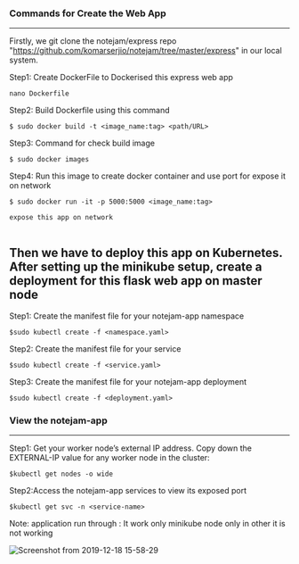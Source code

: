
### Commands for Create the Web App
***
Firstly, we git clone the notejam/express repo "https://github.com/komarserjio/notejam/tree/master/express" in our local system.

Step1: Create DockerFile to Dockerised this express web app
```
nano Dockerfile
```
Step2: Build Dockerfile using this command
```
$ sudo docker build -t <image_name:tag> <path/URL>
```
Step3: Command for check build image
```
$ sudo docker images
```
Step4: Run this image to create docker container and use port for expose it on network 
```
$ sudo docker run -it -p 5000:5000 <image_name:tag>

expose this app on network


``` 
## Then we have to deploy this app on Kubernetes. After setting up the minikube setup, create a deployment for this flask web app on master node 

Step1: Create the manifest file for your notejam-app namespace
```
$sudo kubectl create -f <namespace.yaml>
```

Step2: Create the manifest file for your service
```
$sudo kubectl create -f <service.yaml>
```

Step3: Create the manifest file for your notejam-app deployment
```
$sudo kubectl create -f <deployment.yaml> 
```

### View the notejam-app
***
Step1: Get your worker node’s external IP address. Copy down the EXTERNAL-IP value for any worker node in the cluster:
```
$kubectl get nodes -o wide
```

Step2:Access the notejam-app services to view its exposed port 
```
$kubectl get svc -n <service-name>
```
Note: application run through <clusterIP>:<port>
 It work only minikube node only in other it is not working 

![Screenshot from 2019-12-18 15-58-29](https://user-images.githubusercontent.com/54974563/71540861-1b5a3d80-2976-11ea-9a79-475ef3a3f313.png)

